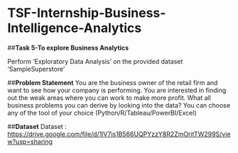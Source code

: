 # TSF-Internship-Business-Intelligence-Analytics



##**Task 5-To explore Business Analytics**

Perform ‘Exploratory Data Analysis’ on the provided dataset ‘SampleSuperstore’

##**Problem Statement**
You are the business owner of the retail firm and want to see how your company is performing. You are interested in finding out the weak areas where you can work to make more profit. What all business problems you can derive by looking into the data? You can choose any of the tool of your choice (Python/R/Tableau/PowerBI/Excel)

##**Dataset**
Dataset : https://drive.google.com/file/d/1lV7is1B566UQPYzzY8R2ZmOritTW299S/view?usp=sharing
